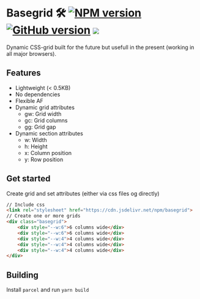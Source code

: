 # Basegrid 🛠 [![NPM version](https://badge.fury.io/js/basegrid.svg)](https://www.npmjs.com/package/basegrid) [![GitHub version](https://badge.fury.io/gh/basegrid.svg)](https://github.com/okydk/basegrid) [![](https://data.jsdelivr.com/v1/package/npm/basegrid/badge?style=rounded)](https://www.jsdelivr.com/package/npm/basegrid)

Dynamic CSS-grid built for the future but usefull in the present (working in all major browsers).

## Features
- Lightweight (< 0.5KB)
- No dependencies
- Flexible AF
- Dynamic grid attributes
	- gw: Grid width
	- gc: Grid columns
	- gg: Grid gap
- Dynamic section attributes
	- w: Width
	- h: Height
	- x: Column position
	- y: Row position

## Get started
Create grid and set attributes (either via css files og directly)
```html
// Include css
<link rel="stylesheet" href="https://cdn.jsdelivr.net/npm/basegrid">
// Create one or more grids
<div class="basegrid">
	<div style="--w:6">6 columns wide</div>
	<div style="--w:6">6 columns wide</div>
	<div style="--w:4">4 columns wide</div>
	<div style="--w:4">4 columns wide</div>
	<div style="--w:4">4 columns wide</div>
</div>
```

## Building
Install ```parcel``` and run ```yarn build```
